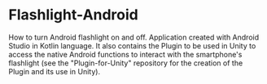 # Flashlight-Android
How to turn Android flashlight on and off. Application created with Android Studio in Kotlin language. It also contains the Plugin to be used in Unity to access the native Android functions to interact with the smartphone's flashlight (see the "Plugin-for-Unity" repository for the creation of the Plugin and its use in Unity).
